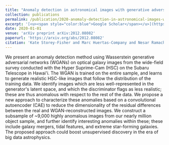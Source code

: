 ```yaml
---
title: "Anomaly detection in astronomical images with generative adversarial networks"
collection: publications
permalink: /publication/2020-anomaly-detection-in-astronomical-images-with-gene
excerpt: '[<u><span style="color:blue">Google Scholar</span></u>](https://scholar.google.com/scholar?q=Anomaly+detection+in+astronomical+images+with+generative+adversarial+networks)'
date: 2020-01-01
venue: 'arXiv preprint arXiv:2012.08082'
paperurl: 'https://arxiv.org/abs/2012.08082'
citation: 'Kate Storey-Fisher and Marc Huertas-Company and Nesar Ramachandra and Francois Lanusse and Alexie Leauthaud and Yifei Luo and Song Huang (2020). "Anomaly detection in astronomical images with generative adversarial networks". arXiv preprint arXiv:2012.08082.'
---
```


We present an anomaly detection method using Wasserstein generative adversarial networks (WGANs) on optical galaxy images from the wide-field survey conducted with the Hyper Suprime-Cam (HSC) on the Subaru Telescope in Hawai'i. The WGAN is trained on the entire sample, and learns to generate realistic HSC-like images that follow the distribution of the training data. We identify images which are less well-represented in the generator's latent space, and which the discriminator flags as less realistic; these are thus anomalous with respect to the rest of the data. We propose a new approach to characterize these anomalies based on a convolutional autoencoder (CAE) to reduce the dimensionality of the residual differences between the real and WGAN-reconstructed images. We construct a subsample of ~9,000 highly anomalous images from our nearly million object sample, and further identify interesting anomalies within these; these include galaxy mergers, tidal features, and extreme star-forming galaxies. The proposed approach could boost unsupervised discovery in the era of big data astrophysics.
